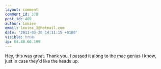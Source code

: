 ```yaml
---
layout: comment
comment_id: 378
post_id: 469
author: Louiee
email: louiee_3@hotmail.com
date: '2011-03-20 14:11:15 +0100'
visible: true
ip: 64.40.60.109
---
```

Hey, this was great.  Thank you.  I passed it along to the mac genius I know, just in case they'd like the heads up.
